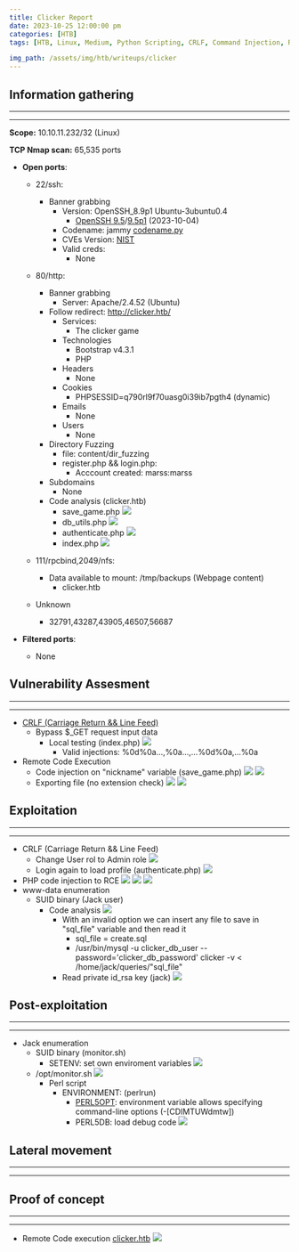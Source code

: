 ```yaml
---
title: Clicker Report
date: 2023-10-25 12:00:00 pm
categories: [HTB]
tags: [HTB, Linux, Medium, Python Scripting, CRLF, Command Injection, RCE]

img_path: /assets/img/htb/writeups/clicker
---
```



## **Information gathering**

* * *
* * *

**Scope:** 10.10.11.232/32 (Linux)

**TCP Nmap scan:** 65,535 ports

* **Open ports**:
	* 22/ssh:
		* Banner grabbing
			- Version: OpenSSH_8.9p1 Ubuntu-3ubuntu0.4
				* [OpenSSH 9.5](https://www.openssh.com/txt/release-9.5)/[9.5p1](https://www.openssh.com/txt/release-9.5) (2023-10-04)
			- Codename: jammy [codename.py](https://github.com/E1P0TR0/CVE-Machines_htb/blob/main/testing_tools/codename.py)
			- CVEs Version: [NIST](https://nvd.nist.gov/vuln/search/results?form_type=Advanced&cves=on&cpe_version=cpe:/a:openbsd:openssh:8.9p1)
			- Valid creds: 
				- None
	* 80/http:
		* Banner grabbing
			* Server: Apache/2.4.52 (Ubuntu)
		* Follow redirect: http://clicker.htb/
			* Services:
				* The clicker game
			* Technologies
				* Bootstrap v4.3.1
				* PHP
			* Headers
				* None
			* Cookies
				* PHPSESSID=q790rl9f70uasg0i39ib7pgth4 (dynamic)
			* Emails
				* None
			* Users
				* None
		* Directory Fuzzing
			* file: content/dir_fuzzing
			* register.php && login.php:
				* Acccount created: marss:marss
		* Subdomains
			* None
		* Code analysis (clicker.htb)
			* save_game.php
				![](save_game_code.png)
			* db_utils.php
				![](update_data_code.png)
			* authenticate.php
				![](load_profile.png)
			* index.php
				![](admin_role_code.png)
			
	* 111/rpcbind,2049/nfs:
		* Data available to mount: /tmp/backups (Webpage content)
			* clicker.htb
	* Unknown
		* 32791,43287,43905,46507,56687

* **Filtered ports**:	
	* None

## **Vulnerability Assesment**

* * *
* * *

* [CRLF (Carriage Return && Line Feed)](https://book.hacktricks.xyz/pentesting-web/crlf-0d-0a)
	* Bypass \$\_GET request input data
		* Local testing (index.php)
			![](crlf_local_test.png)
			* Valid injections: %0d%0a...,%0a...,...%0d%0a,...%0a
* Remote Code Execution
	* Code injection on "nickname" variable (save_game.php)
		![](code_injection.png)
		![](injeciton_poc.png)
	* Exporting file (no extension check)
		![](extension_bypass.png)
		![](extension_bypass_2.png)

## **Exploitation**

* * *
* * *

* CRLF (Carriage Return && Line Feed)
	* Change User rol to Admin role
		![](change_rol.png)
	* Login again to load profile (authenticate.php)
		![](admin_role_changed.png)
* PHP code injection to RCE
	![](php_code_injection.png)
	![](php_code_injection_2.png)
	![](php_code_injection_3.png)
* www-data enumeration
	* SUID binary (Jack user)
		* Code analysis
			![](code_analysis_binary.png)
			* With an invalid option we can insert any file to save in "sql_file" variable and then read it
				* sql_file = create.sql
				* /usr/bin/mysql -u clicker_db_user --password='clicker_db_password' clicker -v < /home/jack/queries/"sql_file"
			* Read private id_rsa key (jack)
				![](jack_id_rsa.png)

## **Post-exploitation**

* * *
* * *

* Jack enumeration
	* SUID binary (monitor.sh)
		* SETENV: set own enviroment variables
			![](jack_suid.png)
	* /opt/monitor.sh
		![](monitor_sh.png)
		* Perl script
			* ENVIRONMENT: (perlrun)
				* [PERL5OPT](https://www.elttam.com/blog/env/#content): environment variable allows specifying command-line options (-[CDIMTUWdmtw])
				* PERL5DB: load debug code
					![](root.png)

## **Lateral movement**

* * *
* * *

## **Proof of concept**

* * *
* * *
* Remote Code execution	[clicker.htb](https://github.com/E1P0TR0/CVE-Machines_htb/tree/main/Auto-tool_Clicker)
	![](rce_poc.png)